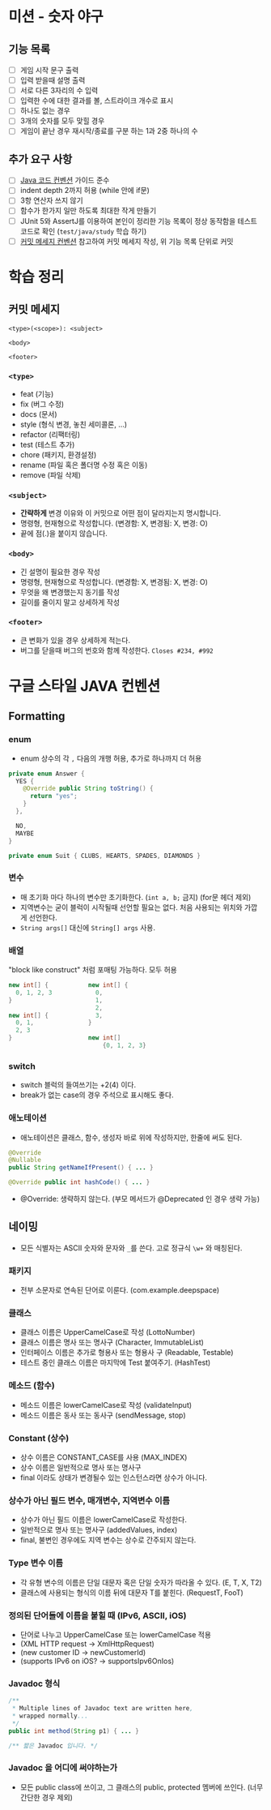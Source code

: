 # 미션 - 숫자 야구

## 기능 목록

- [ ] 게임 시작 문구 출력
- [ ] 입력 받을때 설명 출력
- [ ] 서로 다른 3자리의 수 입력
- [ ] 입력한 수에 대한 결과를 볼, 스트라이크 개수로 표시
- [ ] 하나도 없는 경우
- [ ] 3개의 숫자를 모두 맞힐 경우
- [ ] 게임이 끝난 경우 재시작/종료를 구분 하는 1과 2중 하나의 수

## 추가 요구 사항

- [ ] [Java 코드 컨벤션](https://github.com/woowacourse/woowacourse-docs/tree/main/styleguide/java) 가이드 준수
- [ ] indent depth 2까지 허용 (while 안에 if문)
- [ ] 3항 연산자 쓰지 않기
- [ ] 함수가 한가지 일만 하도록 최대한 작게 만들기
- [ ] JUnit 5와 AssertJ를 이용하여 본인이 정리한 기능 목록이 정상 동작함을 테스트 코드로 확인 (`test/java/study` 학습 하기)
- [ ] [커밋 메세지 컨벤션](https://gist.github.com/stephenparish/9941e89d80e2bc58a153) 참고하여 커밋 메세지 작성, 위 기능 목록 단위로 커밋

# 학습 정리

## 커밋 메세지

```
<type>(<scope>): <subject>

<body>

<footer>
```

### `<type>`

  - feat (기능)
  - fix (버그 수정)
  - docs (문서)
  - style (형식 변경, 놓친 세미콜론, …)
  - refactor (리팩터링)
  - test (테스트 추가)
  - chore (패키지, 환경설정)
  - rename (파일 혹은 폴더명 수정 혹은 이동)
  - remove (파일 삭제)

### `<subject>`

- **간략하게** 변경 이유와 이 커밋으로 어떤 점이 달라지는지 명시합니다.
- 명령형, 현재형으로 작성합니다. (변경함: X, 변경됨: X, 변경: O)
- 끝에 점(.)을 붙이지 않습니다.

### `<body>`

- 긴 설명이 필요한 경우 작성
- 명령형, 현재형으로 작성합니다. (변경함: X, 변경됨: X, 변경: O)
- 무엇을 왜 변경했는지 동기를 작성
- 길이를 줄이지 말고 상세하게 작성

### `<footer>`

- 큰 변화가 있을 경우 상세하게 적는다.
- 버그를 닫을때 버그의 번호와 함께 작성한다. `Closes #234, #992`


# 구글 스타일 JAVA 컨벤션

## Formatting

### enum

- enum 상수의 각 `,` 다음의 개행 허용, 추가로 하나까지 더 허용

```java
private enum Answer {
  YES {
    @Override public String toString() {
      return "yes";
    }
  },

  NO,
  MAYBE
}
```

```java
private enum Suit { CLUBS, HEARTS, SPADES, DIAMONDS }
```

### 변수

- 매 초기화 마다 하나의 변수만 초기화한다. (`int a, b;` 금지) (for문 헤더 제외)
- 지역변수는 굳이 블럭이 시작될때 선언할 필요는 없다. 처음 사용되는 위치와 가깝게 선언한다.
- `String args[]` 대신에 `String[] args` 사용.

### 배열

"block like construct" 처럼 포매팅 가능하다. 모두 허용
```java
new int[] {           new int[] {
  0, 1, 2, 3            0,
}                       1,
                        2,
new int[] {             3,
  0, 1,               }
  2, 3
}                     new int[]
                          {0, 1, 2, 3}
```

### switch

- switch 블럭의 들여쓰기는 +2(4) 이다.
- break가 없는 case의 경우 주석으로 표시해도 좋다.

### 애노테이션

- 애노테이션은 클래스, 함수, 생성자 바로 위에 작성하지만, 한줄에 써도 된다.
```java
@Override
@Nullable
public String getNameIfPresent() { ... }

@Override public int hashCode() { ... }
```

- @Override: 생략하지 않는다.
(부모 메서드가 @Deprecated 인 경우 생략 가능)

## 네이밍

- 모든 식별자는 ASCII 숫자와 문자와 `_`를 쓴다. 고로 정규식 `\w+` 와 매칭된다.

### 패키지

- 전부 소문자로 연속된 단어로 이룬다. (com.example.deepspace)

### 클래스

- 클래스 이름은 UpperCamelCase로 작성 (LottoNumber)
- 클래스 이름은 명사 또는 명사구 (Character, ImmutableList)
- 인터페이스 이름은 추가로 형용사 또는 형용사 구 (Readable, Testable)
- 테스트 중인 클래스 이름은 마지막에 Test 붙여주기. (HashTest)

### 메소드 (함수)

- 메소드 이름은 lowerCamelCase로 작성 (validateInput)
- 메소드 이름은 동사 또는 동사구 (sendMessage, stop)

### Constant (상수)

- 상수 이름은 CONSTANT_CASE를 사용 (MAX_INDEX)
- 상수 이름은 일반적으로 명사 또는 명사구
- final 이라도 상태가 변경될수 있는 인스턴스라면 상수가 아니다.

### 상수가 아닌 필드 변수, 매개변수, 지역변수 이름

- 상수가 아닌 필드 이름은 lowerCamelCase로 작성한다.
- 일반적으로 명사 또는 명사구 (addedValues, index)
- final, 불변인 경우에도 지역 변수는 상수로 간주되지 않는다.

### Type 변수 이름

- 각 유형 변수의 이름은 단일 대문자 혹은 단일 숫자가 따라올 수 있다. (E, T, X, T2)
- 클래스에 사용되는 형식의 이름 뒤에 대문자 T를 붙힌다. (RequestT, FooT)

### 정의된 단어들에 이름을 붙힐 때 (IPv6, ASCII, iOS)

- 단어로 나누고 UpperCamelCase 또는 lowerCamelCase 적용
- (XML HTTP request -> XmlHttpRequest)
- (new customer ID -> newCustomerId)
- (supports IPv6 on iOS? -> supportsIpv6OnIos)

### Javadoc 형식
```java
/**
 * Multiple lines of Javadoc text are written here,
 * wrapped normally...
 */
public int method(String p1) { ... }
```

```java
/** 짧은 Javadoc 입니다. */
```

### Javadoc 을 어디에 써야하는가

- 모든 public class에 쓰이고, 그 클래스의 public, protected 멤버에 쓰인다. (너무 간단한 경우 제외)
